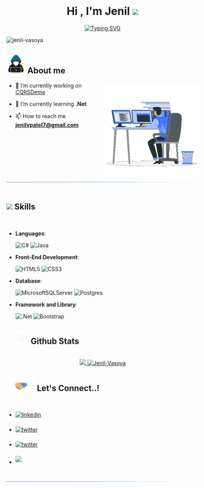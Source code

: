 <h1 align="center"><b>Hi , I'm Jenil </b><img src="https://media.giphy.com/media/hvRJCLFzcasrR4ia7z/giphy.gif" width="35"></h1>

<p  align="center">
<a href="https://git.io/typing-svg"><img src="https://readme-typing-svg.herokuapp.com?font=Montserrat+Alternates&weight=800&pause=1000&color=539EA6D3&width=435&lines=A+passionate+web+developer+from+India" alt="Typing SVG" /></a></p>

<p align="left"> <img src="https://komarev.com/ghpvc/?username=jenil-vasoya&label=Profile%20views&color=0e75b6&style=flat" alt="jenil-vasoya" /> </p>

## <picture><img src = "https://github.com/Jenil-Vasoya/Jenil-Vasoya/blob/main/GIF/about_me.gif" width = 50px></picture> **About me**

<picture> <img align="right" src="https://github.com/Jenil-Vasoya/Jenil-Vasoya/blob/main/GIF/Right_Side.gif" width = 250px></picture>

- 🔭 I’m currently working on [CQRSDemo](https://github.com/Jenil-Vasoya/CQRSDemo)

- 🌱 I’m currently learning **.Net**

- 📫 How to reach me **jenilvpatel7@gmail.com**


<img src="https://github.com/Jenil-Vasoya/Jenil-Vasoya/blob/main/GIF/line.gif"><br><br>



## <img src="https://media2.giphy.com/media/QssGEmpkyEOhBCb7e1/giphy.gif?cid=ecf05e47a0n3gi1bfqntqmob8g9aid1oyj2wr3ds3mg700bl&rid=giphy.gif" width ="25"><b> Skills</b>
<br>

<p align="center">

- **Languages**:
    
    ![C#](https://img.shields.io/badge/C%23-239120?style=for-the-badge&logo=c-sharp&logoColor=white)
    ![Java](https://img.shields.io/badge/Java-ED8B00?style=for-the-badge&logo=java&logoColor=white)

   
    
- **Front-End Development**:

   ![HTML5](https://img.shields.io/badge/HTML%20-%23E34F26.svg?style=for-the-badge&logo=html&logoColor=white)
   ![CSS3](https://img.shields.io/badge/CSS%20-%231572B6.svg?style=for-the-badge&logo=css3&logoColor=white)


  

- **Database**:

    ![MicrosoftSQLServer](https://img.shields.io/badge/Microsoft%20SQL%20Server-CC2927?style=for-the-badge&logo=microsoft%20sql%20server&logoColor=white)
    ![Postgres](https://img.shields.io/badge/PostgreSQL-316192?style=for-the-badge&logo=postgresql&logoColor=white)
  


- **Framework and Library**:

    ![.Net](https://img.shields.io/badge/.NET-5C2D91?style=for-the-badge&logo=.net&logoColor=white)
    ![Bootstrap](https://img.shields.io/badge/bootstrap-%23563D7C.svg?style=for-the-badge&logo=bootstrap&logoColor=white)


  
  
  
  ## <img src="https://github.com/Jenil-Vasoya/Jenil-Vasoya/blob/main/GIF/giphy.webp" width="35"><b> Github Stats </b>
<br>

<div align="center">

<a href="https://github.com/Jenil-Vasoya/">
  <img src="https://github-readme-stats.vercel.app/api?username=jenil-vasoya&include_all_commits=true&count_private=true&show_icons=true&line_height=20&title_color=7A7ADB&icon_color=2234AE&text_color=D3D3D3&bg_color=0,000000,130F40" width="450"/>
  <img src="https://github-readme-stats.vercel.app/api/top-langs?username=Jenil-Vasoya&show_icons=true&locale=en&layout=compact&line_height=20&title_color=7A7ADB&icon_color=2234AE&text_color=D3D3D3&bg_color=0,000000,130F40" width="375"  alt="Jenil-Vasoya"/>

</a>
</div>

  

## <img src="https://github.com/Jenil-Vasoya/Jenil-Vasoya/blob/main/GIF/handshake.gif" width ="75"><b> Let's Connect..!</b>
<br>
<div align='left'>

<ul>

<li>
<a href="https://linkedin.com/in/jenil-vasoya-887843226" target="_blank">
<img src="https://img.shields.io/badge/linkedin-%230077B5.svg?style=for-the-badge&logo=linkedin&logoColor=white" alt=linkedin style="margin-bottom: 5px;"/>
 
</a>
</li>
  </br>

<li>
<a href="https://twitter.com/jenilvasoya" target="_blank">
<img src="https://img.shields.io/badge/Twitter-1DA1F2?style=for-the-badge&logo=twitter&logoColor=white" alt=twitter style="margin-bottom: 5px;"/>
</a>
</li>
  <br>

<li>
<a href="https://www.instagram.com/itz_khedut/" target="_blank">
<img src="https://img.shields.io/badge/Instagram-E4405F?style=for-the-badge&logo=instagram&logoColor=white" alt=twitter style="margin-bottom: 5px;"/>
</a>
</li>
<br>

<li>
<a href="mailto:jenilvpatel7@gmail.com" target="_blank">
<img src="https://img.shields.io/badge/Gmail-D14836?style=for-the-badge&logo=gmail&logoColor=white" t=mail style="margin-bottom: 5px;" />
</a>
</li>
	
</ul>
</div>

<br>
<img src="https://github.com/Jenil-Vasoya/Jenil-Vasoya/blob/main/GIF/line.gif">
<br>
<br>
<br>
  

</p>



